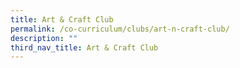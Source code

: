 ```yaml
---
title: Art & Craft Club
permalink: /co-curriculum/clubs/art-n-craft-club/
description: ""
third_nav_title: Art & Craft Club
---
```

